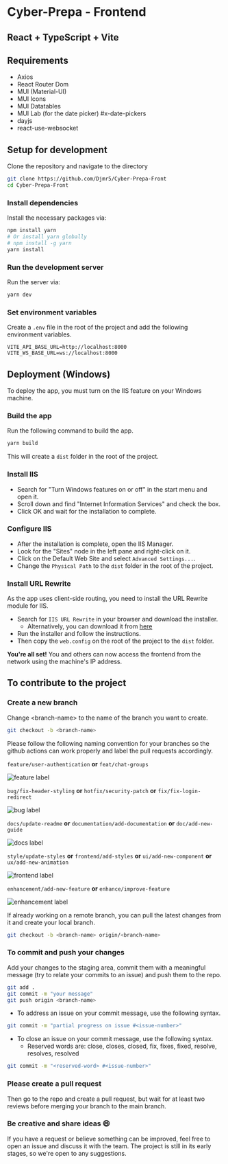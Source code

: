 # Cyber-Prepa - Frontend

## React + TypeScript + Vite

## Requirements

- Axios
- React Router Dom
- MUI (Material-UI)
- MUI Icons
- MUI Datatables
- MUI Lab (for the date picker) #x-date-pickers
- dayjs
- react-use-websocket

## Setup for development

Clone the repository and navigate to the directory

```bash
git clone https://github.com/Djmr5/Cyber-Prepa-Front
cd Cyber-Prepa-Front
```

### Install dependencies

Install the necessary packages via:

```bash
npm install yarn
# Or install yarn globally
# npm install -g yarn
yarn install
```

### Run the development server

Run the server via:

```bash
yarn dev
```

### Set environment variables

Create a `.env` file in the root of the project and add the following environment variables.

```env
VITE_API_BASE_URL=http://localhost:8000
VITE_WS_BASE_URL=ws://localhost:8000
```

## Deployment (Windows)

To deploy the app, you must turn on the IIS feature on your Windows machine.

### Build the app

Run the following command to build the app.

```bash
yarn build
```

This will create a `dist` folder in the root of the project.

### Install IIS

- Search for "Turn Windows features on or off" in the start menu and open it.
- Scroll down and find "Internet Information Services" and check the box.
- Click OK and wait for the installation to complete.

### Configure IIS

- After the installation is complete, open the IIS Manager.
- Look for the "Sites" node in the left pane and right-click on it.
- Click on the Default Web Site and select `Advanced Settings...`.
- Change the `Physical Path` to the `dist` folder in the root of the project.

### Install URL Rewrite

As the app uses client-side routing, you need to install the URL Rewrite module for IIS.

- Search for `IIS URL Rewrite` in your browser and download the installer.
  - Alternatively, you can download it from [here](https://www.iis.net/downloads/microsoft/url-rewrite)
- Run the installer and follow the instructions.
- Then copy the `web.config` on the root of the project to the `dist` folder.

**You're all set!** You and others can now access the frontend from the network using the machine's IP address.

## To contribute to the project

### Create a new branch

Change \<branch-name> to the name of the branch you want to create.

```bash
git checkout -b <branch-name>
```

Please follow the following naming convention for your branches so the github actions can work properly and label the pull requests accordingly.

`feature/user-authentication` **or**
`feat/chat-groups`

![feature label](https://img.shields.io/badge/feature-4FB916?style=for-the-badge)

`bug/fix-header-styling` **or**
`hotfix/security-patch` **or**
`fix/fix-login-redirect`

![bug label](https://img.shields.io/badge/bug-FF0000?style=for-the-badge)

`docs/update-readme` **or** `documentation/add-documentation` **or** `doc/add-new-guide`

![docs label](https://img.shields.io/badge/docs-0075CA?style=for-the-badge)

`style/update-styles` **or** `frontend/add-styles` **or** `ui/add-new-component` **or** `ux/add-new-animation`

![frontend label](https://img.shields.io/badge/frontend-D93F0B?style=for-the-badge)

`enhancement/add-new-feature` **or** `enhance/improve-feature`

![enhancement label](https://img.shields.io/badge/enhancement-A2EEEF?style=for-the-badge)

If already working on a remote branch, you can pull the latest changes from it and create your local branch.

```bash
git checkout -b <branch-name> origin/<branch-name>
```

### To commit and push your changes

Add your changes to the staging area, commit them with a meaningful message (try to relate your commits to an issue) and push them to the repo.

```bash
git add .
git commit -m "your message"
git push origin <branch-name>
```

- To address an issue on your commit message, use the following syntax.

```bash
git commit -m "partial progress on issue #<issue-number>"
```

- To close an issue on your commit message, use the following syntax.
  - Reserved words are: close, closes, closed, fix, fixes, fixed, resolve, resolves, resolved

```bash
git commit -m "<reserved-word> #<issue-number>"
```

### Please create a pull request

Then go to the repo and create a pull request, but wait for at least two reviews before merging your branch to the main branch.

### Be creative and share ideas :smile:

If you have a request or believe something can be improved, feel free to open an issue and discuss it with the team. The project is still in its early stages, so we're open to any suggestions.
